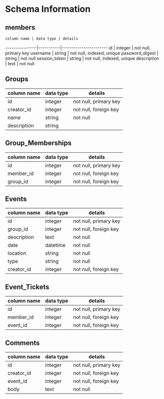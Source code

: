 # Schema Information

## members
    column name | data type | details
----------------|-----------|-----------------------
id              | integer   | not null, primary key
username        | string    | not null, indexed, unique
password_digest | string    | not null
session_token   | string    | not null, indexed, unique
description     | text      | not null


## Groups
column name | data type | details
------------|-----------|-----------------------
id          | integer   | not null, primary key
creator_id  | integer   | not null, foreign key
name        | string    | not null
description | string    |

## Group_Memberships
column name | data type | details
------------|-----------|-----------------------
id          | integer   | not null, primary key
member_id   | integer   | not null, foreign key
group_id    | integer   | not null, foreign key


## Events
column name | data type | details
------------|-----------|-----------------------
id          | integer   | not null, primary key
group_id    | integer   | not null, foreign key
description | text      | not null
date        | datetime  | not null
location    | string    | not null
type        | string    | not null
creator_id  | integer   | not null, foreign key

## Event_Tickets
column name | data type | details
------------|-----------|-----------------------
id          | integer   | not null, primary key
member_id   | integer   | not null, foreign key
event_id    | integer   | not null, foreign key

## Comments
column name | data type | details
------------|-----------|-----------------------
id          | integer   | not null, primary key
creator_id  | integer   | not null, foreign key
event_id    | integer   | not null, foreign key
body        | text      | not null

